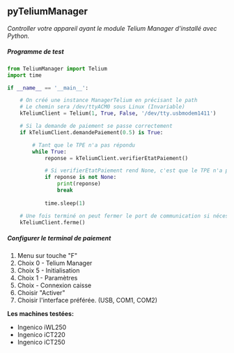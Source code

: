 ## **pyTeliumManager**
_Controller votre appareil ayant le module Telium Manager d'installé avec Python._

##### Programme de test
```python
from TeliumManager import Telium
import time

if __name__ == '__main__':

    # On créé une instance ManagerTelium en précisant le path
    # Le chemin sera /dev/ttyACM0 sous Linux (Invariable)
    kTeliumClient = Telium(1, True, False, '/dev/tty.usbmodem1411')

    # Si la demande de paiement se passe correctement
    if kTeliumClient.demandePaiement(0.5) is True:

        # Tant que le TPE n'a pas répondu
        while True:
            reponse = kTeliumClient.verifierEtatPaiement()

            # Si verifierEtatPaiement rend None, c'est que le TPE n'a pas encore répondu, donc on attend.
            if reponse is not None:
                print(reponse)
                break
            
            time.sleep(1)

    # Une fois terminé on peut fermer le port de communication si nécessaire
    kTeliumClient.ferme()
```

##### **Configurer le terminal de paiement**

1. Menu sur touche "F"
2. Choix 0 - Telium Manager
3. Choix 5 - Initialisation
4. Choix 1 - Paramètres
5. Choix   - Connexion caisse
6. Choisir "Activer"
7. Choisir l'interface préférée. (USB, COM1, COM2)

**Les machines testées:**

- Ingenico iWL250
- Ingenico iCT220
- Ingenico iCT250